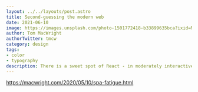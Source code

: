 ```yaml
---
layout: ../../layouts/post.astro
title: Second-guessing the modern web
date: 2021-06-10
image: https://images.unsplash.com/photo-1501772418-b33899635bca?ixid=MnwxMjA3fDB8MHxwaG90by1wYWdlfHx8fGVufDB8fHx8&ixlib=rb-1.2.1&auto=format&fit=crop&w=1650&q=80
author: Tom MacWright
authorTwitter: tmcw
category: design
tags:
- color
- typography
description: There is a sweet spot of React - in moderately interactive interfaces..
---
```

https://macwright.com/2020/05/10/spa-fatigue.html
